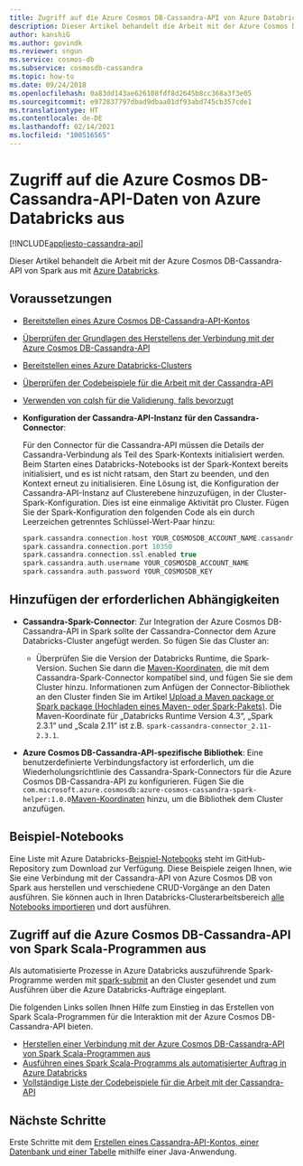 ```yaml
---
title: Zugriff auf die Azure Cosmos DB-Cassandra-API von Azure Databricks
description: Dieser Artikel behandelt die Arbeit mit der Azure Cosmos DB-Cassandra-API von Azure Databricks aus.
author: kanshiG
ms.author: govindk
ms.reviewer: sngun
ms.service: cosmos-db
ms.subservice: cosmosdb-cassandra
ms.topic: how-to
ms.date: 09/24/2018
ms.openlocfilehash: 0a83dd143ae626108fdf8d2645b8cc368a3f3e05
ms.sourcegitcommit: e972837797dbad9dbaa01df93abd745cb357cde1
ms.translationtype: HT
ms.contentlocale: de-DE
ms.lasthandoff: 02/14/2021
ms.locfileid: "100516565"
---
```

# <a name="access-azure-cosmos-db-cassandra-api-data-from-azure-databricks"></a>Zugriff auf die Azure Cosmos DB-Cassandra-API-Daten von Azure Databricks aus
[!INCLUDE[appliesto-cassandra-api](includes/appliesto-cassandra-api.md)]

Dieser Artikel behandelt die Arbeit mit der Azure Cosmos DB-Cassandra-API von Spark aus mit [Azure Databricks](/azure/databricks/scenarios/what-is-azure-databricks).

## <a name="prerequisites"></a>Voraussetzungen

* [Bereitstellen eines Azure Cosmos DB-Cassandra-API-Kontos](create-cassandra-dotnet.md#create-a-database-account)

* [Überprüfen der Grundlagen des Herstellens der Verbindung mit der Azure Cosmos DB-Cassandra-API](cassandra-spark-generic.md)

* [Bereitstellen eines Azure Databricks-Clusters](/azure/databricks/scenarios/quickstart-create-databricks-workspace-portal)

* [Überprüfen der Codebeispiele für die Arbeit mit der Cassandra-API](cassandra-spark-generic.md#next-steps)

* [Verwenden von cqlsh für die Validierung, falls bevorzugt](cassandra-spark-generic.md#connecting-to-azure-cosmos-db-cassandra-api-from-spark)

* **Konfiguration der Cassandra-API-Instanz für den Cassandra-Connector**:

  Für den Connector für die Cassandra-API müssen die Details der Cassandra-Verbindung als Teil des Spark-Kontexts initialisiert werden. Beim Starten eines Databricks-Notebooks ist der Spark-Kontext bereits initialisiert, und es ist nicht ratsam, den Start zu beenden, und den Kontext erneut zu initialisieren. Eine Lösung ist, die Konfiguration der Cassandra-API-Instanz auf Clusterebene hinzuzufügen, in der Cluster-Spark-Konfiguration. Dies ist eine einmalige Aktivität pro Cluster. Fügen Sie der Spark-Konfiguration den folgenden Code als ein durch Leerzeichen getrenntes Schlüssel-Wert-Paar hinzu:
 
  ```scala
  spark.cassandra.connection.host YOUR_COSMOSDB_ACCOUNT_NAME.cassandra.cosmosdb.azure.com
  spark.cassandra.connection.port 10350
  spark.cassandra.connection.ssl.enabled true
  spark.cassandra.auth.username YOUR_COSMOSDB_ACCOUNT_NAME
  spark.cassandra.auth.password YOUR_COSMOSDB_KEY
  ```

## <a name="add-the-required-dependencies"></a>Hinzufügen der erforderlichen Abhängigkeiten

* **Cassandra-Spark-Connector**: Zur Integration der Azure Cosmos DB-Cassandra-API in Spark sollte der Cassandra-Connector dem Azure Databricks-Cluster angefügt werden. So fügen Sie das Cluster an:

  * Überprüfen Sie die Version der Databricks Runtime, die Spark-Version. Suchen Sie dann die [Maven-Koordinaten](https://mvnrepository.com/artifact/com.datastax.spark/spark-cassandra-connector), die mit dem Cassandra-Spark-Connector kompatibel sind, und fügen Sie sie dem Cluster hinzu. Informationen zum Anfügen der Connector-Bibliothek an den Cluster finden Sie im Artikel [Upload a Maven package or Spark package (Hochladen eines Maven- oder Spark-Pakets)](https://docs.databricks.com/user-guide/libraries.html). Die Maven-Koordinate für „Databricks Runtime Version 4.3“, „Spark 2.3.1“ und „Scala 2.11“ ist z.B. `spark-cassandra-connector_2.11-2.3.1`.

* **Azure Cosmos DB-Cassandra-API-spezifische Bibliothek**: Eine benutzerdefinierte Verbindungsfactory ist erforderlich, um die Wiederholungsrichtlinie des Cassandra-Spark-Connectors für die Azure Cosmos DB-Cassandra-API zu konfigurieren. Fügen Sie die `com.microsoft.azure.cosmosdb:azure-cosmos-cassandra-spark-helper:1.0.0`[Maven-Koordinaten](https://search.maven.org/artifact/com.microsoft.azure.cosmosdb/azure-cosmos-cassandra-spark-helper/1.0.0/jar) hinzu, um die Bibliothek dem Cluster anzufügen.

## <a name="sample-notebooks"></a>Beispiel-Notebooks

Eine Liste mit Azure Databricks-[Beispiel-Notebooks](https://github.com/Azure-Samples/azure-cosmos-db-cassandra-api-spark-notebooks-databricks/tree/main/notebooks/scala) steht im GitHub-Repository zum Download zur Verfügung. Diese Beispiele zeigen Ihnen, wie Sie eine Verbindung mit der Cassandra-API von Azure Cosmos DB von Spark aus herstellen und verschiedene CRUD-Vorgänge an den Daten ausführen. Sie können auch in Ihren Databricks-Clusterarbeitsbereich [alle Notebooks importieren](https://github.com/Azure-Samples/azure-cosmos-db-cassandra-api-spark-notebooks-databricks/tree/main/dbc) und dort ausführen. 

## <a name="accessing-azure-cosmos-db-cassandra-api-from-spark-scala-programs"></a>Zugriff auf die Azure Cosmos DB-Cassandra-API von Spark Scala-Programmen aus

Als automatisierte Prozesse in Azure Databricks auszuführende Spark-Programme werden mit [spark-submit](https://spark.apache.org/docs/latest/submitting-applications.html) an den Cluster gesendet und zum Ausführen über die Azure Databricks-Aufträge eingeplant.

Die folgenden Links sollen Ihnen Hilfe zum Einstieg in das Erstellen von Spark Scala-Programmen für die Interaktion mit der Azure Cosmos DB-Cassandra-API bieten.
* [Herstellen einer Verbindung mit der Azure Cosmos DB-Cassandra-API von Spark Scala-Programmen aus](https://github.com/Azure-Samples/azure-cosmos-db-cassandra-api-spark-connector-sample/blob/main/src/main/scala/com/microsoft/azure/cosmosdb/cassandra/SampleCosmosDBApp.scala)
* [Ausführen eines Spark Scala-Programms als automatisierter Auftrag in Azure Databricks](/azure/databricks/jobs)
* [Vollständige Liste der Codebeispiele für die Arbeit mit der Cassandra-API](cassandra-spark-generic.md#next-steps)

## <a name="next-steps"></a>Nächste Schritte

Erste Schritte mit dem [Erstellen eines Cassandra-API-Kontos, einer Datenbank und einer Tabelle](create-cassandra-api-account-java.md) mithilfe einer Java-Anwendung.

